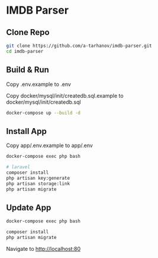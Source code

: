 # IMDB Parser

## Clone Repo

```bash
git clone https://github.com/a-tarhanov/imdb-parser.git
cd imdb-parser
```

## Build & Run

Copy .env.example to .env

Copy docker/mysql/init/createdb.sql.example to docker/mysql/init/createdb.sql

```bash
docker-compose up --build -d
```

## Install App

Copy app/.env.example to app/.env

```bash
docker-compose exec php bash

# laravel 
composer install
php artisan key:generate
php artisan storage:link
php artisan migrate
```

## Update App

```bash
docker-compose exec php bash

composer install
php artisan migrate
```

Navigate to [http://localhost:80](http://localhost:80)
